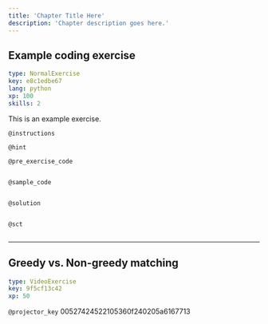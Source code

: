 ```yaml
---
title: 'Chapter Title Here'
description: 'Chapter description goes here.'
---
```


## Example coding exercise

```yaml
type: NormalExercise
key: e8c1edbe67
lang: python
xp: 100
skills: 2
```

This is an example exercise.

`@instructions`


`@hint`


`@pre_exercise_code`
```{python}

```

`@sample_code`
```{python}

```

`@solution`
```{python}

```

`@sct`
```{python}

```

---

## Greedy vs. Non-greedy matching

```yaml
type: VideoExercise
key: 9f5cf13c42
xp: 50
```

`@projector_key`
00527424522105360f240205a6167713
